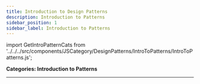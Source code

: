 ```yaml
---
title: Introduction to Design Patterns
description: Introduction to Patterns
sidebar_position: 1
sidebar_label: Introduction to Patterns
---
```


import GetIntroPatternCats from '../../../src/components/JSCategory/DesignPatterns/IntroToPatterns/IntroToPatterns.js';

**Categories: Introduction to Patterns**

<GetIntroPatternCats />

---
